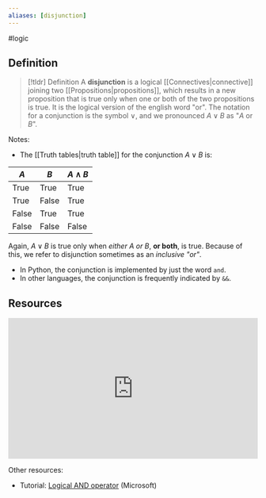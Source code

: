 ```yaml
---
aliases: [disjunction]
--- 
```


#logic

## Definition 

> [!tldr] Definition
> A **disjunction** is a logical [[Connectives|connective]] joining two [[Propositions|propositions]], which results in a new proposition that is true only when one or both of the two propositions is true. It is the logical version of the english word "or". The notation for a conjunction is the symbol $\vee$, and we pronounced $A \vee B$ as "$A$ or $B$". 

Notes: 
- The [[Truth tables|truth table]] for the conjunction $A \vee B$ is: 

| $A$   | $B$   | $A \wedge B$ |
| ----- | ----- | ------------ |
| True  | True  | True         |
| True  | False | True        |
| False | True  | True        |
| False | False | False             |
Again, $A \vee B$ is true only when *either* $A$ *or* $B$, **or both**, is true. Because of this, we refer to disjunction sometimes as an *inclusive "or"*. 

- In Python, the conjunction is implemented by just the word `and`. 
- In other languages, the conjunction is frequently indicated by `&&`. 
## Resources 

<div style="padding:56.25% 0 0 0;position:relative;"><iframe src="https://player.vimeo.com/video/585958504/#t=4m41s" frameborder="0" allow="autoplay; fullscreen; picture-in-picture" style="position:absolute;top:0;left:0;width:100%;height:100%;" title="Screencast 2.2: Logical connectives"></iframe></div><script src="https://player.vimeo.com/api/player.js"></script>

Other resources: 
- Tutorial: [Logical AND operator](https://learn.microsoft.com/en-us/cpp/cpp/logical-and-operator-amp-amp?view=msvc-170) (Microsoft)
